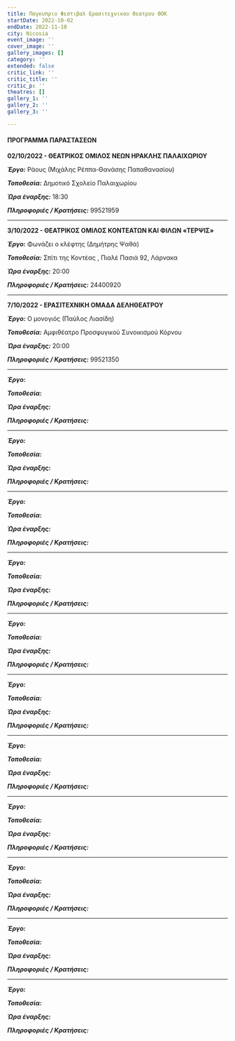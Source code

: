 ```yaml
---
title: Παγκυπριο Φεστιβαλ Ερασιτεχνικου Θεατρου ΘΟΚ
startDate: 2022-10-02
endDate: 2022-11-10
city: Nicosia
event_image: ''
cover_image: ''
gallery_images: []
category: ''
extended: false
critic_link: ''
critic_title: ''
critic_p: ''
theatres: []
gallery_1: ''
gallery_2: ''
gallery_3: ''

---
```

#### ΠΡΟΓΡΑΜΜΑ ΠΑΡΑΣΤΑΣΕΩΝ

**02/10/2022 - ΘΕΑΤΡΙΚΟΣ ΟΜΙΛΟΣ ΝΕΩΝ ΗΡΑΚΛΗΣ ΠΑΛΑΙΧΩΡΙΟΥ**

**_Έργο:_** Ράους (Μιχάλης Ρέππα-Θανάσης Παπαθανασίου)

**_Τοποθεσία:_** Δημοτικό Σχολείο Παλαιχωρίου

**_Ώρα έναρξης:_** 18:30

**_Πληροφοριές / Κρατήσεις:_** 99521959

***

**3/10/2022 - ΘΕΑΤΡΙΚΟΣ ΟΜΙΛΟΣ ΚΟΝΤΕΑΤΩΝ ΚΑΙ ΦΙΛΩΝ «ΤΕΡΨΙΣ»**

**_Έργο:_** Φωνάζει ο κλέφτης (Δημήτρης Ψαθά) 

**_Τοποθεσία:_** Σπίτι της Κοντέας , Πιαλέ Πασιά 92, Λάρνακα

**_Ώρα έναρξης:_** 20:00

**_Πληροφοριές / Κρατήσεις:_** 24400920

***

**7/10/2022 - ΕΡΑΣΙΤΕΧΝΙΚΗ ΟΜΑΔΑ ΔΕΛΗΘΕΑΤΡΟΥ**

**_Έργο:_** Ο μονογιός (Παύλος Λιασίδη)

**_Τοποθεσία:_** Αμφιθέατρο Προσφυγικού Συνοικισμού Κόρνου

**_Ώρα έναρξης:_** 20:00

**_Πληροφοριές / Κρατήσεις:_** 99521350

***

**_Έργο:_** 

**_Τοποθεσία:_** 

**_Ώρα έναρξης:_** 

**_Πληροφοριές / Κρατήσεις:_** 

***

**_Έργο:_** 

**_Τοποθεσία:_** 

**_Ώρα έναρξης:_** 

**_Πληροφοριές / Κρατήσεις:_** 

***

**_Έργο:_** 

**_Τοποθεσία:_** 

**_Ώρα έναρξης:_** 

**_Πληροφοριές / Κρατήσεις:_** 

***

**_Έργο:_** 

**_Τοποθεσία:_** 

**_Ώρα έναρξης:_** 

**_Πληροφοριές / Κρατήσεις:_** 

***

**_Έργο:_** 

**_Τοποθεσία:_** 

**_Ώρα έναρξης:_** 

**_Πληροφοριές / Κρατήσεις:_** 

***

**_Έργο:_** 

**_Τοποθεσία:_** 

**_Ώρα έναρξης:_** 

**_Πληροφοριές / Κρατήσεις:_** 

***

**_Έργο:_** 

**_Τοποθεσία:_** 

**_Ώρα έναρξης:_** 

**_Πληροφοριές / Κρατήσεις:_** 

***

**_Έργο:_** 

**_Τοποθεσία:_** 

**_Ώρα έναρξης:_** 

**_Πληροφοριές / Κρατήσεις:_** 

***

**_Έργο:_** 

**_Τοποθεσία:_** 

**_Ώρα έναρξης:_** 

**_Πληροφοριές / Κρατήσεις:_** 

***

**_Έργο:_** 

**_Τοποθεσία:_** 

**_Ώρα έναρξης:_** 

**_Πληροφοριές / Κρατήσεις:_** 

***

**_Έργο:_** 

**_Τοποθεσία:_** 

**_Ώρα έναρξης:_** 

**_Πληροφοριές / Κρατήσεις:_** 